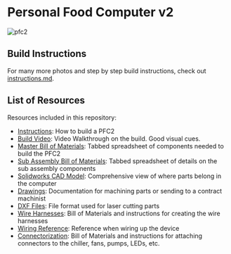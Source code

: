 # Personal Food Computer v2

![pfc2](Instructions/Photos/pfc2.small.jpg)

## Build Instructions

For many more photos and step by step build instructions, check out
[instructions.md](instructions.md).

## List of Resources

Resources included in this repository:
 - [Instructions](instructions.md): How to build a PFC2
 - [Build Video](https://youtu.be/Uf1FqjcPWsI): Video Walkthrough on the build. Good visual cues.
 - [Master Bill of Materials](BOM/BOM_MASTER.xlsx): Tabbed spreadsheet of components needed to
   build the PFC2
 - [Sub Assembly Bill of Materials](BOM/BOM_Sub_Assemblys.xlsx): Tabbed spreadsheet of
   details on the sub assembly components
 - [Solidworks CAD Model](CAD/GrabCAD/OpenAG-Personal-Food-Computer-V2): Comprehensive view of where
   parts belong in the computer
 - [Drawings](CAD/GrabCAD/Drawings): Documentation for machining parts or
   sending to a contract machinist
 - [DXF Files](CAD/GrabCAD/DXF): File format used for laser cutting parts
 - [Wire Harnesses](Wire_Harnesses.xlsx): Bill of Materials and instructions for creating
   the wire harnesses
 - [Wiring Reference](Wiring_Reference.xlsx): Reference when wiring up the device
 - [Connectorization](Connectorization.xlsx): Bill of Materials and instructions for
   attaching connectors to the chiller, fans, pumps, LEDs, etc.
